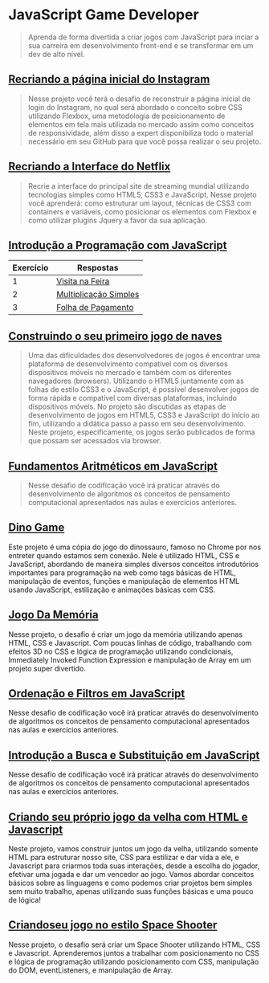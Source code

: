 # JavaScript Game Developer

>Aprenda de forma divertida a criar jogos com JavaScript para inciar a sua carreira em desenvolvimento front-end e se transformar em um dev de alto nível.

## [Recriando a página inicial do Instagram](https://github.com/JefersonMelo/07-DIO/tree/master/05-JavaScript-Game-Developer/01-wechat)

>Nesse projeto você terá o desafio de reconstruir a página inicial de login do Instagram, no qual será abordado o conceito sobre CSS utilizando Flexbox, uma metodologia de posicionamento de elementos em tela mais utilizada no mercado assim como conceitos de responsividade, além disso a expert disponibiliza todo o material necessário em seu GitHub para que você possa realizar o seu projeto.

## [Recriando a Interface do Netflix](https://github.com/JefersonMelo/07-DIO/tree/master/05-JavaScript-Game-Developer/02-Recriando-a-Interface-do-Netflix)

>Recrie a interface do principal site de streaming mundial utilizando tecnologias simples como HTML5, CSS3 e JavaScript. Nesse projeto você aprenderá: como estruturar um layout, técnicas de CSS3 com containers e variáveis, como posicionar os elementos com Flexbox e como utilizar plugins Jquery a favor da sua aplicação.

## [Introdução a Programação com JavaScript](https://github.com/JefersonMelo/07-DIO/tree/master/04-HTML-Web-Developer/02-Introducao-a-Programacao-com-JavaScript)

Exercício | Respostas
--------- | ------
1 | [Visita na Feira](https://github.com/JefersonMelo/07-DIO/tree/master/04-HTML-Web-Developer/02-Introducao-a-Programacao-com-JavaScript/01-Visita-na-Feira)
2 | [Multiplicação Simples](https://github.com/JefersonMelo/07-DIO/tree/master/04-HTML-Web-Developer/02-Introducao-a-Programacao-com-JavaScript/02-Multiplicacao-Simples)
3 | [Folha de Pagamento](https://github.com/JefersonMelo/07-DIO/tree/master/04-HTML-Web-Developer/02-Introducao-a-Programacao-com-JavaScript/03-Folha-de-Pagamento)

## [Construindo o seu primeiro jogo de naves](https://github.com/JefersonMelo/07-DIO/tree/master/05-JavaScript-Game-Developer/04-Construindo-o-seu-primeiro-jogo-de-naves)

>Uma das dificuldades dos desenvolvedores de jogos é encontrar uma plataforma de desenvolvimento compatível com os diversos dispositivos móveis no mercado e também com os diferentes navegadores (browsers). Utilizando o HTML5 juntamente com as folhas de estilo CSS3 e o JavaScript, é possível desenvolver jogos de forma rápida e compatível com diversas plataformas, incluindo dispositivos móveis. No projeto são discutidas as etapas de desenvolvimento de jogos em HTML5, CSS3 e JavaScript do início ao fim, utilizando a didática passo a passo em seu desenvolvimento. Neste projeto, especificamente, os jogos serão publicados de forma que possam ser acessados via browser.

## [Fundamentos Aritméticos em JavaScript](https://github.com/JefersonMelo/07-DIO/tree/master/05-JavaScript-Game-Developer/05-Fundamentos-Aritmeticos-em-JavaScript)

>Nesse desafio de codificação você irá praticar através do desenvolvimento de algoritmos os conceitos de pensamento computacional apresentados nas aulas e exercícios anteriores.

## [Dino Game](https://github.com/JefersonMelo/07-DIO/tree/master/05-JavaScript-Game-Developer/07-Dino-Game)

Este projeto é uma cópia do jogo do dinossauro, famoso no Chrome por nos entreter quando estamos sem conexão. Nele é utilizado HTML, CSS e JavaScript, abordando de maneira simples diversos conceitos introdutórios importantes para programação na web como tags básicas de HTML, manipulação de eventos, funções e manipulação de elementos HTML usando JavaScript, estilização e animações básicas com CSS.  

## [Jogo Da Memória](https://github.com/JefersonMelo/07-DIO/tree/master/05-JavaScript-Game-Developer/08-Desenvolvendo-um-jogo-da-memoria#jogando)

Nesse projeto, o desafio é criar um jogo da memória utilizando apenas HTML, CSS e Javascript. Com poucas linhas de código, trabalhando com efeitos 3D no CSS e lógica de programação utilizando condicionais, Immediately Invoked Function Expression e manipulação de Array em um projeto super divertido.

## [Ordenação e Filtros em JavaScript](https://github.com/JefersonMelo/07-DIO/tree/master/05-JavaScript-Game-Developer/09-Ordenacao-e-Filtros-em-JavaScript)

Nesse desafio de codificação você irá praticar através do desenvolvimento de algoritmos os conceitos de pensamento computacional apresentados nas aulas e exercícios anteriores.

## [Introdução a Busca e Substituição em JavaScript](https://github.com/JefersonMelo/07-DIO/tree/master/05-JavaScript-Game-Developer/10-Introducao-a-Busca-e-Substituicao-em-JavaScript)  

Nesse desafio de codificação você irá praticar através do desenvolvimento de algoritmos os conceitos de pensamento computacional apresentados nas aulas e exercícios anteriores.  

## [Criando seu próprio jogo da velha com HTML e Javascript](https://github.com/JefersonMelo/07-DIO/tree/master/05-JavaScript-Game-Developer/11-Jogo-da-Velha)  

Neste projeto, vamos construir juntos um jogo da velha, utilizando somente HTML para estruturar nosso site, CSS para estilizar e dar vida a ele, e Javascript para criarmos toda suas interações, desde a escolha do jogador, efetivar uma jogada e dar um vencedor ao jogo. Vamos abordar conceitos básicos sobre as linguagens e como podemos criar projetos bem simples sem muito trabalho, apenas utilizando suas funções básicas e uma pouco de lógica!  

## [Criandoseu jogo no estilo Space Shooter](https://github.com/JefersonMelo/07-DIO/tree/master/05-JavaScript-Game-Developer/13-Criandoseu-jogo-no-estilo-Space-Shooter)  

Nesse projeto, o desafio será criar um Space Shooter utilizando HTML, CSS e Javascript. Aprenderemos juntos a trabalhar com posicionamento no CSS e lógica de programação utilizando posicionamento com CSS, manipulação do DOM, eventListeners, e manipulação de Array.  

